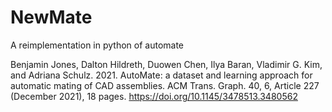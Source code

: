 # NewMate

A reimplementation in python of automate

Benjamin Jones, Dalton Hildreth, Duowen Chen, Ilya Baran, Vladimir G. Kim, and Adriana Schulz. 2021. AutoMate: a dataset and learning approach for automatic mating of CAD assemblies. ACM Trans. Graph. 40, 6, Article 227 (December 2021), 18 pages. https://doi.org/10.1145/3478513.3480562
